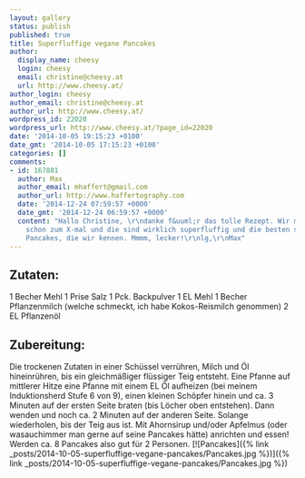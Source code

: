 ```yaml
---
layout: gallery
status: publish
published: true
title: Superfluffige vegane Pancakes
author:
  display_name: cheesy
  login: cheesy
  email: christine@cheesy.at
  url: http://www.cheesy.at/
author_login: cheesy
author_email: christine@cheesy.at
author_url: http://www.cheesy.at/
wordpress_id: 22020
wordpress_url: http://www.cheesy.at/?page_id=22020
date: '2014-10-05 19:15:23 +0100'
date_gmt: '2014-10-05 17:15:23 +0100'
categories: []
comments:
- id: 167881
  author: Max
  author_email: mhaffert@gmail.com
  author_url: http://www.haffertography.com
  date: '2014-12-24 07:59:57 +0000'
  date_gmt: '2014-12-24 06:59:57 +0000'
  content: "Hallo Christine, \r\ndanke f&uuml;r das tolle Rezept. Wir machen das jetzt
    schon zum X-mal und die sind wirklich superfluffig und die besten selbstgemachten
    Pancakes, die wir kennen. Mmmm, lecker!\r\nlg,\r\nMax"
---
```

## Zutaten:
1 Becher Mehl
1 Prise Salz
1 Pck. Backpulver
1 EL Mehl
1 Becher Pflanzenmilch (welche schmeckt, ich habe Kokos-Reismilch genommen)
2 EL Pflanzenöl
## Zubereitung:
Die trockenen Zutaten in einer Schüssel verrühren, Milch und Öl hineinrühren, bis ein gleichmäßiger flüssiger Teig entsteht.
Eine Pfanne auf mittlerer Hitze eine Pfanne mit einem EL Öl aufheizen (bei meinem Induktionsherd Stufe 6 von 9), einen kleinen Schöpfer hinein und ca. 3 Minuten auf der ersten Seite braten (bis Löcher oben entstehen). Dann wenden und noch ca. 2 Minuten auf der anderen Seite. Solange wiederholen, bis der Teig aus ist.
Mit Ahornsirup und/oder Apfelmus (oder wasauchimmer man gerne auf seine Pancakes hätte) anrichten und essen!
Werden ca. 8 Pancakes also gut für 2 Personen.
[![Pancakes]({% link _posts/2014-10-05-superfluffige-vegane-pancakes/Pancakes.jpg %})]({% link _posts/2014-10-05-superfluffige-vegane-pancakes/Pancakes.jpg %})

